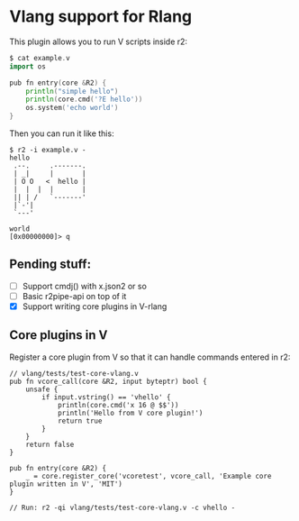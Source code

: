 Vlang support for Rlang
=======================

This plugin allows you to run V scripts inside r2:

```go
$ cat example.v
import os

pub fn entry(core &R2) {
	println("simple hello")
	println(core.cmd('?E hello'))
	os.system('echo world')
}
```

Then you can run it like this:

```
$ r2 -i example.v -
hello
 .--.     .-------.
 | _|     |       |
 | O O   <  hello |
 |  |  |  |       |
 || | /   `-------'
 |`-'|
 `---'

world
[0x00000000]> q
```

Pending stuff:
--------------

* [ ] Support cmdj() with x.json2 or so
* [ ] Basic r2pipe-api on top of it
* [x] Support writing core plugins in V-rlang

Core plugins in V
-----------------

Register a core plugin from V so that it can handle commands entered in r2:

```
// vlang/tests/test-core-vlang.v
pub fn vcore_call(core &R2, input byteptr) bool {
    unsafe {
        if input.vstring() == 'vhello' {
            println(core.cmd('x 16 @ $$'))
            println('Hello from V core plugin!')
            return true
        }
    }
    return false
}

pub fn entry(core &R2) {
    _ = core.register_core('vcoretest', vcore_call, 'Example core plugin written in V', 'MIT')
}

// Run: r2 -qi vlang/tests/test-core-vlang.v -c vhello -
```
